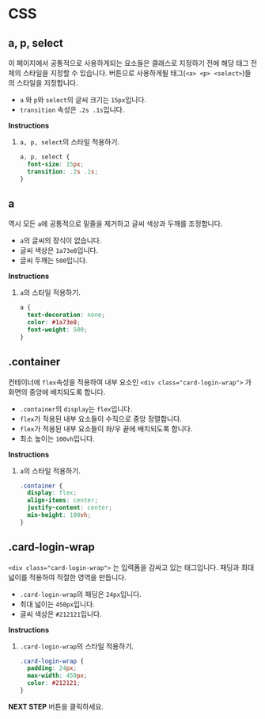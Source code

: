 # CSS
## a, p, select
이 페이지에서 공통적으로 사용하게되는 요소들은 클래스로 지정하기 전에 해당 태그 전체의 스타일을 지정할 수 있습니다. 버튼으로 사용하게될 태그(`<a> <p> <select>`)들의 스타일을 지정합니다.
* `a` 와 `p`와 `select`의 글씨 크기는 `15px`입니다.
* `transition` 속성은 `.2s .1s`입니다.


**Instructions**
1. `a, p, select`의 스타일 적용하기. 
    ```css
    a, p, select {
      font-size: 15px;
      transition: .2s .1s;
    }
    ```



## a

역시 모든 `a`에 공통적으로 밑줄을 제거하고 글씨 색상과 두깨를 조정합니다. 

- `a`의 글씨의 장식이 없습니다.
- 글씨 색상은 `1a73e8`입니다.
- 글씨 두깨는 `500`입니다.

**Instructions**

1. `a`의 스타일 적용하기.

   ```css
   a {
     text-decoration: none;
     color: #1a73e8;
     font-weight: 500;
   }
   ```



## .container

컨테이너에 `flex`속성을 적용하여 내부 요소인  `<div class="card-login-wrap">`   가 화면의 중앙에 배치되도록 합니다.

- `.container`의 `display`는 `flex`입니다.
- `flex`가 적용된 내부 요소들이 수직으로 중앙 정렬합니다.   
- `flex`가 적용된 내부 요소들이 좌/우 끝에 배치되도록 합니다.
- 최소 높이는 `100vh`입니다.

**Instructions**

1. `a`의 스타일 적용하기.

   ```css
   .container {
     display: flex;
     align-items: center;
     justify-content: center;
     min-height: 100vh;
   }
   ```



## .card-login-wrap

`<div class="card-login-wrap">` 는 입력폼을 감싸고 있는 태그입니다. 패딩과 최대 넓이를 적용하여 적절한 영역을 만듭니다.

- `.card-login-wrap`의 패딩은 `24px`입니다.
- 최대 넓이는 `450px`입니다.
- 글씨 색상은 `#212121`입니다.

**Instructions**

1. `.card-login-wrap`의 스타일 적용하기.

   ```css
   .card-login-wrap {
     padding: 24px;
     max-width: 450px;
     color: #212121;
   }
   ```





**NEXT STEP** 버튼을 클릭하세요.

